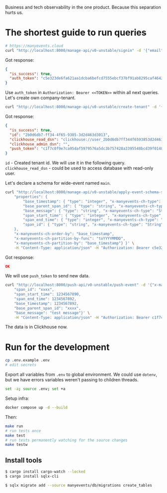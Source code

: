 Business and tech observability in the one product. Because this separation hurts us.

# The shortest guide to run queries

```bash
# https://manyevents.cloud
curl "http://localhost:8000/manage-api/v0-unstable/signin" -d '{"email": "your_email@.com", "password": "<your_password>"}' -H "Content-Type: application/json"
```

Got response:

```json
{
  "is_success": true,
  "auth_token": "c5e323de6fa621aa1dcba6befcd7555ebcf37bf91ab8295caf464267baa604e1"
}
```

Use `auth_token` in `Authorization: Bearer <<TOKEN>>` within all next queries. Let's create own company-tenant.

```bash
curl "http://localhost:8000/manage-api/v0-unstable/create-tenant" -d '{"title": "my-company"}' -H "Content-Type: application/json" -H "Authorization: Bearer c5e323de6fa621aa1dcba6befcd7555ebcf37bf91ab8295caf464267baa604e1" | jq
```

Got response:

```json
{
  "is_success": true,
  "id": "2b0d6db7-ff34-4f65-9385-3d2d463d3013",
  "clickhouse_read_dsn": "clickhouse://user_2b0d6db7ff344f6593853d2d463d3013:my_password@localhost/db_2b0d6db7ff344f6593853d2d463d3013",
  "clickhouse_admin_dsn": "",
  "push_token": "c1f7c0f9e7ca95daf5979576a5dc3b757428a3395548bcd39f0148593907dadd"
}
```

`id` - Created tenant id. We will use it in the following query.
`clickhouse_read_dsn` - could be used to access database with read-only user.

Let's declare a schema for wide-event named `main`.

```bash
curl "http://localhost:8000/manage-api/v0-unstable/apply-event-schema-sync" -d '{"tenant_id": "2b0d6db7-ff34-4f65-9385-3d2d463d3013", "name": "main", "schema": {"type": "object",
    "properties": {
        "base_timestamp": { "type": "integer", "x-manyevents-ch-type": "DateTime64(3)" },
        "base_parent_span_id": { "type": "string", "x-manyevents-ch-type": "String" },
        "base_message": { "type": "string", "x-manyevents-ch-type": "String" },
        "span_start_time": { "type": "integer", "x-manyevents-ch-type": "DateTime64(3)" },
        "span_end_time": { "type": "integer", "x-manyevents-ch-type": "DateTime64(3)" },
        "span_id": { "type": "string", "x-manyevents-ch-type": "String" }
    },
    "x-manyevents-ch-order-by": "base_timestamp",
    "x-manyevents-ch-partition-by-func": "toYYYYMMDD",
    "x-manyevents-ch-partition-by": "base_timestamp"} }' \
    -H "Content-Type: application/json" -H "Authorization: Bearer c5e323de6fa621aa1dcba6befcd7555ebcf37bf91ab8295caf464267baa604e1"
```

Got response:

```json
OK
```

We will use `push_token` to send new data.

```bash
curl "http://localhost:8000/push-api/v0-unstable/push-event" -d '{"x-manyevents-name": "main",
    "span_id": "xxxx",
    "span_start_time": 1234567890,
    "span_end_time": 1234567892,
    "base_timestamp": 1234567892,
    "base_parent_span_id": "xxxx",
    "base_message": "test message"}' \
    -H "Content-Type: application/json" -H "Authorization: Bearer c1f7c0f9e7ca95daf5979576a5dc3b757428a3395548bcd39f0148593907dadd"
```

The data is in Clickhouse now.

# Run for the development

```bash
cp .env.example .env
# edit secrets
```

Export all variables from `.env` to global environment. We could use `dotenv`, but we have errors variables weren't passing to children threads.

```bash
set -a; source .env; set +a
```

Setup infra:

```bash
docker compose up -d --build
```

Then:

```bash
make run
# run tests once
make test
# run tests permanently watching for the source changes
make testw
```

## Install tools

```bash
$ cargo install cargo-watch --locked
$ cargo install sqlx-cli
```

```bash
$ sqlx migrate add --source manyevents/db/migrations create_tables
```